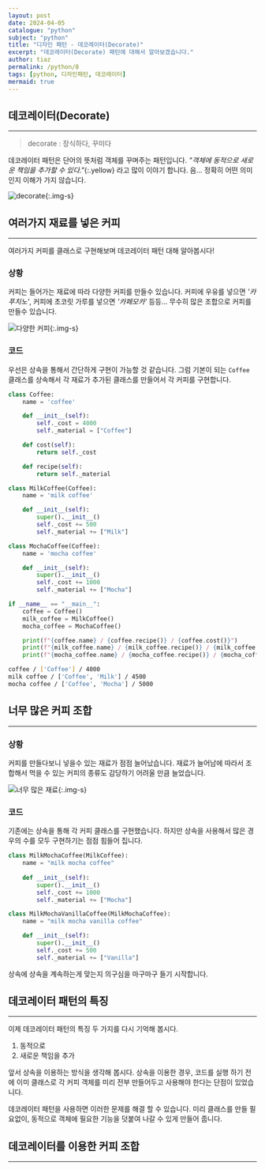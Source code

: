 ```yaml
---
layout: post
date: 2024-04-05
catalogue: "python"
subject: "python"
title: "디자인 패턴 - 데코레이터(Decorate)"
excerpt: "데코레이터(Decorate) 패턴에 대해서 알아보겠습니다."
author: tiaz
permalink: /python/8
tags: [python, 디자인패턴, 데코레이터]
mermaid: true
---
```


## 데코레이터(Decorate)

---

> decorate : 장식하다, 꾸미다

데코레이터 패턴은 단어의 뜻처럼 객체를 꾸며주는 패턴입니다. _"객체에 동적으로 새로운 책임을 추가할 수 있다."_{:.yellow} 라고 많이 이야기 합니다. 음... 정확히 어떤 의미인지 이해가 가지 않습니다.

![decorate](/assets/img/content/python/008/001.png){:.img-s}

## 여러가지 재료를 넣은 커피

---

여러가지 커피를 클래스로 구현해보며 데코레이터 패턴 대해 알아봅시다!

### 상황

커피는 들어가는 재료에 따라 다양한 커피를 만들수 있습니다. 커피에 우유를 넣으면 _'카푸치노'_, 커피에 초코릿 가루를 넣으면 _'카페모카'_ 등등... 무수히 많은 조합으로 커피를 만들수 있습니다.

![다양한 커피](/assets/img/content/python/008/002.png){:.img-s}

### 코드

우선은 상속을 통해서 간단하게 구현이 가능할 것 같습니다. 그럼 기본이 되는 `Coffee` 클래스를 상속해서 각 재료가 추가된 클래스를 만들어서 각 커피를 구현합니다.

```python
class Coffee:
    name = 'coffee'

    def __init__(self):
        self._cost = 4000
        self._material = ["Coffee"]

    def cost(self):
        return self._cost

    def recipe(self):
        return self._material
```

```python
class MilkCoffee(Coffee):
    name = 'milk coffee'

    def __init__(self):
        super().__init__()
        self._cost += 500
        self._material += ["Milk"]

class MochaCoffee(Coffee):
    name = 'mocha coffee'

    def __init__(self):
        super().__init__()
        self._cost += 1000
        self._material += ["Mocha"]
```

```python
if __name__ == "__main__":
    coffee = Coffee()
    milk_coffee = MilkCoffee()
    mocha_coffee = MochaCoffee()

    print(f"{coffee.name} / {coffee.recipe()} / {coffee.cost()}")
    print(f"{milk_coffee.name} / {milk_coffee.recipe()} / {milk_coffee.cost()}")
    print(f"{mocha_coffee.name} / {mocha_coffee.recipe()} / {mocha_coffee.cost()}")
```

```bash
coffee / ['Coffee'] / 4000
milk coffee / ['Coffee', 'Milk'] / 4500
mocha coffee / ['Coffee', 'Mocha'] / 5000
```

## 너무 많은 커피 조합

---

### 상황

커피를 만들다보니 넣을수 있는 재료가 점점 늘어났습니다. 재료가 늘어남에 따라서 조합해서 먹을 수 있는 커피의 종류도 감당하기 어려울 만큼 늘었습니다.

![너무 많은 재료](/assets/img/content/python/008/003.png){:.img-s}

### 코드

기존에는 상속을 통해 각 커피 클래스를 구현했습니다. 하지만 상속을 사용해서 많은 경우의 수를 모두 구현하기는 점점 힘들어 집니다.

```python
class MilkMochaCoffee(MilkCoffee):
    name = "milk mocha coffee"
    
    def __init__(self):
        super().__init__()
        self._cost += 1000
        self._material += ["Mocha"]

class MilkMochaVanillaCoffee(MilkMochaCoffee):
    name = "milk mocha vanilla coffee"

    def __init__(self):
        super().__init__()
        self._cost += 500
        self._material += ["Vanilla"]
```

상속에 상속을 계속하는게 맞는지 의구심을 마구마구 들기 시작합니다.

## 데코레이터 패턴의 특징

---

이제 데코레이터 패턴의 특징 두 가지를 다시 기억해 봅시다.

1. 동적으로
2. 새로운 책임을 추가

앞서 상속을 이용하는 방식을 생각해 봅시다. 상속을 이용한 경우, 코드를 실행 하기 전에 이미 클래스로 각 커피 객체를 미리 전부 만들어두고 사용해야 한다는 단점이 있었습니다.

데코레이터 패턴을 사용하면 이러한 문제를 해결 할 수 있습니다. 미리 클래스를 만들 필요없이, 동적으로 객체에 필요한 기능을 덧붙여 나갈 수 있게 만들어 줍니다.

## 데코레이터를 이용한 커피 조합

---


